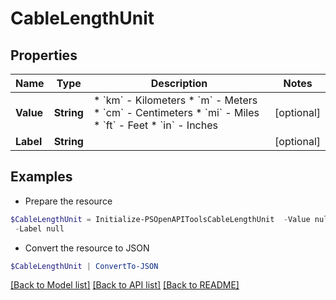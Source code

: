# CableLengthUnit
## Properties

Name | Type | Description | Notes
------------ | ------------- | ------------- | -------------
**Value** | **String** | * &#x60;km&#x60; - Kilometers * &#x60;m&#x60; - Meters * &#x60;cm&#x60; - Centimeters * &#x60;mi&#x60; - Miles * &#x60;ft&#x60; - Feet * &#x60;in&#x60; - Inches | [optional] 
**Label** | **String** |  | [optional] 

## Examples

- Prepare the resource
```powershell
$CableLengthUnit = Initialize-PSOpenAPIToolsCableLengthUnit  -Value null `
 -Label null
```

- Convert the resource to JSON
```powershell
$CableLengthUnit | ConvertTo-JSON
```

[[Back to Model list]](../README.md#documentation-for-models) [[Back to API list]](../README.md#documentation-for-api-endpoints) [[Back to README]](../README.md)

